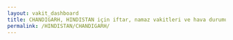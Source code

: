 ```yaml
---
layout: vakit_dashboard
title: CHANDIGARH, HINDISTAN için iftar, namaz vakitleri ve hava durumu - ilçe/eyalet seç
permalink: /HINDISTAN/CHANDIGARH/
---
```


<script type="text/javascript">
  var GLOBAL_COUNTRY = 'HINDISTAN';
  var GLOBAL_CITY = 'CHANDIGARH';
  var GLOBAL_STATE = '';
  var lat = 72;
  var lon = 21;
</script>
